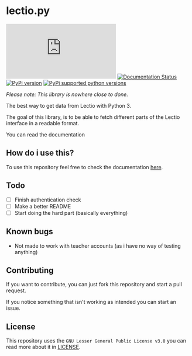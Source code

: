 # lectio.py

[![License](https://img.shields.io/github/license/dnorhoj/lectio.py)](LICENSE)
[![Documentation Status](https://readthedocs.org/projects/lectiopy/badge/?version=latest)](https://lectiopy.readthedocs.io/en/latest/?badge=latest)
[![PyPi version](https://img.shields.io/pypi/v/lectio.py.svg)](https://pypi.org/project/lectio.py/)
[![PyPi supported python versions](https://img.shields.io/pypi/pyversions/lectio.py.svg)](https://python.org/)

*Please note: This library is nowhere close to done.*

The best way to get data from Lectio with Python 3.

The goal of this library,
is to be able to fetch different parts of the Lectio interface in a readable format.

You can read the documentation

## How do i use this?

To use this repository feel free to check the documentation [here](https://lectiopy.rtfd.io/).

## Todo

* [ ] Finish authentication check
* [ ] Make a better README
* [ ] Start doing the hard part (basically everything)

## Known bugs

* Not made to work with teacher accounts (as i have no way of testing anything)

## Contributing

If you want to contribute, you can just fork this repository and start a pull request.

If you notice something that isn't working as intended you can start an issue.

## License

This repository uses the `GNU Lesser General Public License v3.0` you can read more about it in [LICENSE](LICENSE).
